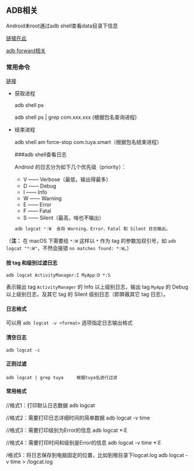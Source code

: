 ## ADB相关

Android未root通过adb shell查看data目录下信息

[链接在此](https://testerhome.com/topics/12183)

[adb forward相关](https://blog.csdn.net/u013553529/article/details/80036227)

### 常用命令

[链接](https://www.jianshu.com/p/56fd03f1aaae)

+ 获取进程

  adb shell ps  

  adb shell ps | grep com.xxx.xxx (根据包名查询进程)

+ 结束进程

  adb shell am force-stop com.tuya.smart（根据包名结束进程）

  ###adb shell查看日志

  Android 的日志分为如下几个优先级（priority）：

  - V —— Verbose（最低，输出得最多）
  - D —— Debug
  - I —— Info
  - W —— Warning
  - E —— Error
  - F —— Fatal
  - S —— Silent（最高，啥也不输出）

  ``` adb logcat *:W
  adb logcat *:W  会将 Warning、Error、Fatal 和 Silent 日志输出。
  ```

（**注：** 在 macOS 下需要给 `*:W` 这样以 `*` 作为 tag 的参数加双引号，如 `adb logcat "*:W"`，不然会报错 `no matches found: *:W`。）

#### 按 tag 和级别过滤日志

```adb logcat ActivityManager:I MyApp:D *:S```

表示输出 tag `ActivityManager` 的 Info 以上级别日志，输出 tag `MyApp` 的 Debug 以上级别日志，及其它 tag 的 Silent 级别日志（即屏蔽其它 tag 日志）。

#### 日志格式

可以用 `adb logcat -v <format>` 选项指定日志输出格式

#### 清空日志

```
adb logcat -c
```

#### 正则过滤

```
adb logcat | grep tuya     根据tuya名进行过滤
```

#### 常用格式

//格式1：打印默认日志数据
adb logcat 

//格式2：需要打印日志详细时间的简单数据
adb logcat -v time

//格式3：需要打印级别为Error的信息
adb logcat *:E

//格式4：需要打印时间和级别是Error的信息
adb logcat -v time *:E

/格式5：将日志保存到电脑固定的位置，比如到根目录下logcat.log
adb logcat -v time > /logcat.log